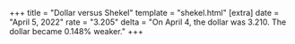 +++
title = "Dollar versus Shekel"
template = "shekel.html"
[extra]
date = "April  5, 2022"
rate = "3.205"
delta = "On April  4, the dollar was 3.210. The dollar became 0.148% weaker."
+++
